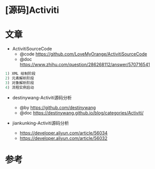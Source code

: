 # [源码]Activiti

# 文章

- ActivitiSourceCode
  - @code https://github.com/LoveMyOrange/ActivitiSourceCode
  - @doc https://www.zhihu.com/question/286268112/answer/570716541

```java
1) XML 绘制阶段
2) 元素解析阶段
3) 对象解析阶段
4) 流程实例启动
```

- destinywang-Activiti源码分析
  - @by https://github.com/destinywang
  - @doc https://destinywang.github.io/blog/categories/Activiti/

- jiankunking-Activiti源码分析
  - https://developer.aliyun.com/article/56034
  - https://developer.aliyun.com/article/56032

# 参考
